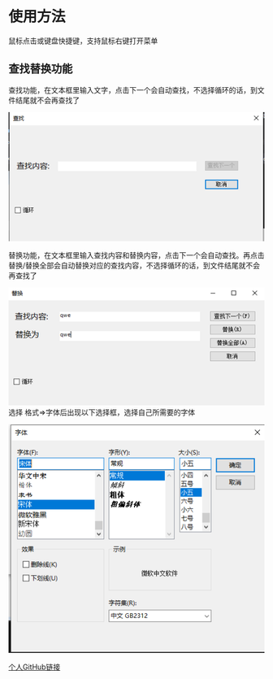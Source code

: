 # 使用方法 #

鼠标点击或键盘快捷键，支持鼠标右键打开菜单  


## 查找替换功能 ##
查找功能，在文本框里输入文字，点击下一个会自动查找，不选择循环的话，到文件结尾就不会再查找了  

![error](./MDPicture/Search.png)


  
  
替换功能，在文本框里输入查找内容和替换内容，点击下一个会自动查找。再点击替换/替换全部会自动替换对应的查找内容，不选择循环的话，到文件结尾就不会再查找了  

![error](./MDPicture/Replace.png)  
选择 格式=>字体后出现以下选择框，选择自己所需要的字体  

![error](./MDPicture/FontDialog.png)  


[个人GitHub链接](https://github.com/Gpeter28/SimpleTxtEditor/)
